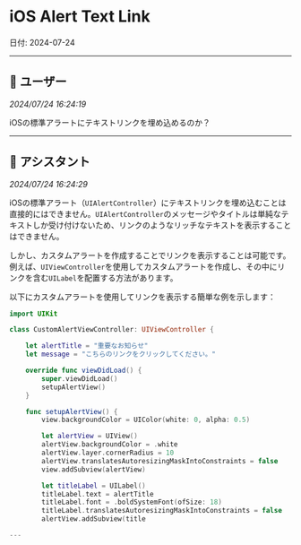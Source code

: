 # iOS Alert Text Link

日付: 2024-07-24

---

## 👤 ユーザー
*2024/07/24 16:24:19*

iOSの標準アラートにテキストリンクを埋め込めるのか？

---

## 🤖 アシスタント
*2024/07/24 16:24:29*

iOSの標準アラート（`UIAlertController`）にテキストリンクを埋め込むことは直接的にはできません。`UIAlertController`のメッセージやタイトルは単純なテキストしか受け付けないため、リンクのようなリッチなテキストを表示することはできません。

しかし、カスタムアラートを作成することでリンクを表示することは可能です。例えば、`UIViewController`を使用してカスタムアラートを作成し、その中にリンクを含む`UILabel`を配置する方法があります。

以下にカスタムアラートを使用してリンクを表示する簡単な例を示します：

```swift
import UIKit

class CustomAlertViewController: UIViewController {

    let alertTitle = "重要なお知らせ"
    let message = "こちらのリンクをクリックしてください。"

    override func viewDidLoad() {
        super.viewDidLoad()
        setupAlertView()
    }

    func setupAlertView() {
        view.backgroundColor = UIColor(white: 0, alpha: 0.5)

        let alertView = UIView()
        alertView.backgroundColor = .white
        alertView.layer.cornerRadius = 10
        alertView.translatesAutoresizingMaskIntoConstraints = false
        view.addSubview(alertView)

        let titleLabel = UILabel()
        titleLabel.text = alertTitle
        titleLabel.font = .boldSystemFont(ofSize: 18)
        titleLabel.translatesAutoresizingMaskIntoConstraints = false
        alertView.addSubview(title

---
